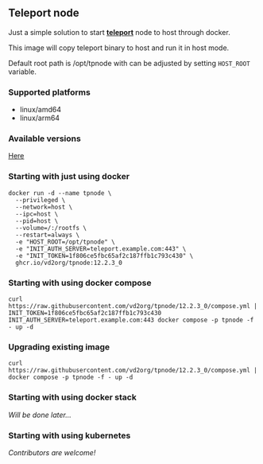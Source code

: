 Teleport node
-------------

Just a simple solution to start **[teleport](https://goteleport.com/)** node to host through docker.

This image will copy teleport binary to host and run it in host mode.

Default root path is /opt/tpnode with can be adjusted by setting `HOST_ROOT` variable.

### Supported platforms

* linux/amd64
* linux/arm64

### Available versions

[Here](https://github.com/users/vd2org/packages/container/package/tpnode)

### Starting with just using docker

```shell
docker run -d --name tpnode \
  --privileged \
  --network=host \
  --ipc=host \
  --pid=host \
  --volume=/:/rootfs \
  --restart=always \
  -e "HOST_ROOT=/opt/tpnode" \
  -e "INIT_AUTH_SERVER=teleport.example.com:443" \
  -e "INIT_TOKEN=1f806ce5fbc65af2c187ffb1c793c430" \
  ghcr.io/vd2org/tpnode:12.2.3_0
```

### Starting with using docker compose

```shell
curl https://raw.githubusercontent.com/vd2org/tpnode/12.2.3_0/compose.yml |
INIT_TOKEN=1f806ce5fbc65af2c187ffb1c793c430 INIT_AUTH_SERVER=teleport.example.com:443 docker compose -p tpnode -f - up -d
```

### Upgrading existing image

```shell
curl https://raw.githubusercontent.com/vd2org/tpnode/12.2.3_0/compose.yml | docker compose -p tpnode -f - up -d
```

### Starting with using docker stack

_Will be done later..._

### Starting with using kubernetes

_Contributors are welcome!_
